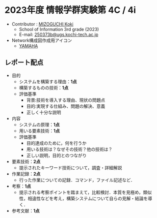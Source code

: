 # 2023年度 情報学群実験第 4C / 4i
- Contributor : [MIZOGUCHI Koki](https://github.com/MIZOGUCHIKoki)
  - School of Information 3rd grade (2023)
  - E-mail: [250373b@ugs.kochi-tech.ac.jp](mailto:250373b@ugs.kochi-tech.ac.jp)
- Network構成図作成用アイコン
  -   [YAMAHA](https://network.yamaha.com/support/download/tool/)
  
## レポート配点
- 目的
  - システムを構築する理由：**1点**
  - 構築するものの技術：**1点**
  - 評価基準
    - 背景:技術を導入する理由、現状の問題点
    - 目的:実現する仕組み、問題の解決、意義
    - 正しく十分な説明
- 内容
  - システムの原理：**1点**
  - 用いる要素技術：**1点**
  - 評価基準
    - 目的達成のために，何を行うか
    - 用いる技術は？なぜその技術？他の技術は？
    - 正しい説明，目的とのつながり 
- 要素技術：**2点**
  - 提示されたキーワード技術について，調査・詳細解説
- 作業記録：**2点**
  - 行った作業についての記録．コマンド，ファイル記述など．
- 考察：**1点**
  - 提示される考察ポイントを踏まえて，比較検討．本質を見極め，類似性，相違性などを考え，構築システムについて自らの見解・結論を導く．
- 参考文献：**1点**
